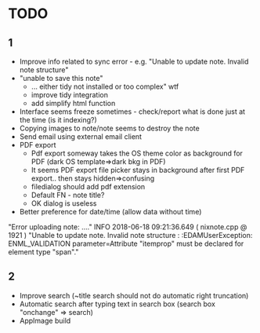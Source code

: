 # TODO
## 1
* Improve info related to sync error - e.g. "Unable to update note.  Invalid note 
  structure"
* "unable to save this note"
  * ... either tidy not installed or too complex" wtf
  * improve tidy integration
  * add simplify html function  
* Interface seems freeze sometimes - check/report what is done just at the time (is it indexing?)
* Copying images to note/note seems to destroy the note
* Send email using external email client
* PDF export
    * Pdf export someway takes the OS theme color as background for PDF (dark OS template=>dark bkg in PDF)
    * It seems PDF export file picker stays in background after first PDF export.. then stays hidden=>confusing
    * filedialog should add pdf extension
    * Default FN - note title?
    * OK dialog is useless
* Better preference for date/time (allow data without time)

 "Error uploading note: ...." 
 INFO 2018-06-18 09:21:36.649 ( nixnote.cpp @ 1921 ) "Unable to update note.  Invalid note structure : :EDAMUserException: ENML_VALIDATION parameter=Attribute \"itemprop\" must be declared for element type \"span\"." 

## 2
* Improve search (~title search should not do automatic right truncation)
* Automatic search after typing text in search box (search box "onchange" => search)
* AppImage build

